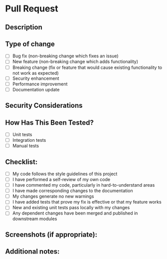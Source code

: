 # Pull Request

## Description
<!-- Provide a summary of your changes -->

## Type of change
- [ ] Bug fix (non-breaking change which fixes an issue)
- [ ] New feature (non-breaking change which adds functionality)
- [ ] Breaking change (fix or feature that would cause existing functionality to not work as expected)
- [ ] Security enhancement
- [ ] Performance improvement
- [ ] Documentation update

## Security Considerations
<!-- Describe any security implications of this change -->

## How Has This Been Tested?
<!-- Please describe the tests you've performed -->
- [ ] Unit tests
- [ ] Integration tests
- [ ] Manual tests

## Checklist:
- [ ] My code follows the style guidelines of this project
- [ ] I have performed a self-review of my own code
- [ ] I have commented my code, particularly in hard-to-understand areas
- [ ] I have made corresponding changes to the documentation
- [ ] My changes generate no new warnings
- [ ] I have added tests that prove my fix is effective or that my feature works
- [ ] New and existing unit tests pass locally with my changes
- [ ] Any dependent changes have been merged and published in downstream modules

## Screenshots (if appropriate):
<!-- Add screenshots here if your changes include UI modifications -->

## Additional notes:
<!-- Add any other information about the PR here -->